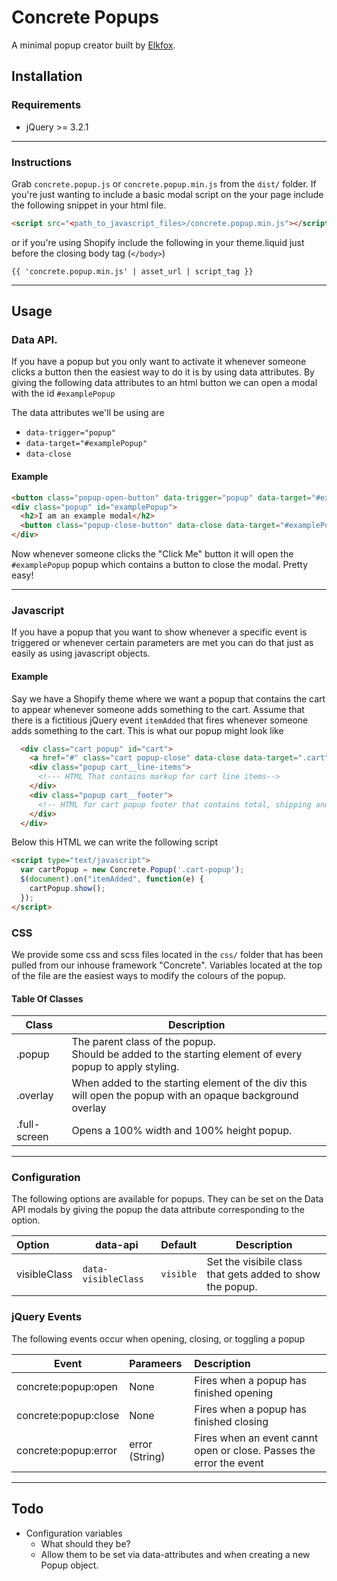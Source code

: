 # Concrete Popups
A minimal popup creator built by [Elkfox](https://www.elkfox.com).

## Installation
### Requirements

  * jQuery >= 3.2.1
---

### Instructions
Grab `concrete.popup.js` or `concrete.popup.min.js` from the `dist/` folder. If you're just wanting to include a basic modal script on the your page include the following snippet in your html file.
```html
<script src="<path_to_javascript_files>/concrete.popup.min.js"></script>
```
or if you're using Shopify include the following in your theme.liquid just before the closing body 
tag (`</body>`)
```liquid
{{ 'concrete.popup.min.js' | asset_url | script_tag }}
```
----


## Usage

### Data API.
  If you have a popup but you only want to activate it whenever someone clicks a button then the 
  easiest way to do it is by using data attributes. By giving the following data attributes to an 
  html button we can open a modal with the id `#examplePopup` 
  
  The data attributes we'll be using are
  * `data-trigger="popup"`
  * `data-target="#examplePopup"`
  * `data-close`

  #### Example
  ```html
  <button class="popup-open-button" data-trigger="popup" data-target="#examplePopup">Click Me</button>
  <div class="popup" id="examplePopup">
    <h2>I am an example modal</h2>
    <button class="popup-close-button" data-close data-target="#examplePopup">Close Popup</button>
  </div>
  ```
  Now whenever someone clicks the "Click Me" button it will open the `#examplePopup` popup which 
  contains a button to close the modal. Pretty easy!

---

### Javascript
  If you have a popup that you want to show whenever a specific event is triggered or whenever 
  certain parameters are met you can do that just as easily as using javascript objects.

  #### Example
  Say we have a Shopify theme where we want a popup that contains the cart to appear whenever 
  someone adds something to the cart. Assume that there is a fictitious jQuery event `itemAdded` 
  that fires whenever someone adds something to the cart. This is what our popup might look like

  ```html
    <div class="cart popup" id="cart">
      <a href="#" class="cart popup-close" data-close data-target=".cart">Close Cart</a>
      <div class="popup cart__line-items">
        <!--- HTML That contains markup for cart line items-->
      </div>
      <div class="popup cart__footer">
        <!-- HTML for cart popup footer that contains total, shipping and tax -->
      </div>
    </div>
  ```
  Below this HTML we can write the following script
  ```html
  <script type="text/javascript">
    var cartPopup = new Concrete.Popup('.cart-popup');
    $(document).on("itemAdded", function(e) {
      cartPopup.show();
    });
  </script>
  ```


### CSS 
We provide some css and scss files located in the `css/` folder that has been pulled from our inhouse framework "Concrete". Variables located at the top of the file are the easiest ways to modify the colours of the popup.

#### Table Of Classes
| Class | Description |
| ----- | ----------- |
| .popup | The parent class of the popup.<br /> Should be added to the starting element of every popup to apply styling.|
| .overlay | When added to the starting element of the div this will open the popup with an opaque background overlay |
| .full-screen | Opens a 100% width and 100% height popup. |

---

### Configuration
The following options are available for popups. They can be set on the Data API modals by giving the popup the data attribute corresponding to the option.

| Option | data-api | Default | Description |
| :----- | -------- | :------- | ----------- |
| visibleClass | `data-visibleClass` | `visible` | Set the visibile class that gets added to show the popup. |

### jQuery Events
  The following events occur when opening, closing, or toggling a popup

| Event        | Parameers          | Description  |
| ------------- |:-------------| :-----|
| concrete:popup:open     | None | Fires when a popup has finished opening |
| concrete:popup:close    | None     |   Fires when a popup has finished closing |
| concrete:popup:error | error (String)      | Fires when an event cannt open or close. Passes the error the event |

---

## Todo

* Configuration variables
  * What should they be?
  * Allow them to be set via data-attributes and when creating a new Popup object.